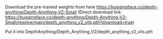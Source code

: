 Download the pre-trained weights from here https://huggingface.co/depth-anything/Depth-Anything-V2-Small
(Direct download link: https://huggingface.co/depth-anything/Depth-Anything-V2-Small/resolve/main/depth_anything_v2_vits.pth?download=true)

Put it into DepthAnything/Depth_Anything_V2/depth_anything_v2_vits.pth
